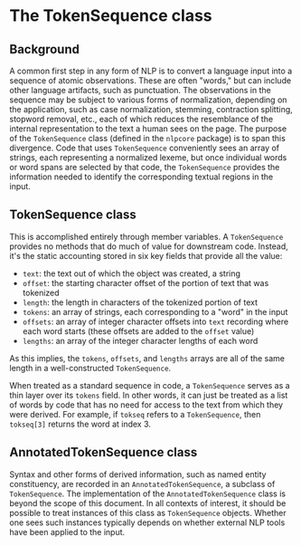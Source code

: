 # The TokenSequence class

## Background

A common first step in any form of NLP is to convert a language input
into a sequence of atomic observations.  These are often "words," but can
include other language artifacts, such as punctuation.  The
observations in the sequence may be subject to various forms of
normalization, depending on the application, such as case
normalization, stemming, contraction splitting, stopword removal,
etc., each of which reduces the resemblance of the internal
representation to the text a human sees on the page.  The purpose of
the `TokenSequence` class (defined in the `nlpcore` package) is to span 
this divergence.  Code that uses
`TokenSequence` conveniently sees an array of strings, each
representing a normalized lexeme, but once individual words or word
spans are selected by that code, the `TokenSequence` provides the
information needed to identify the corresponding textual regions in
the input.

## TokenSequence class

This is accomplished entirely through member variables.  A
`TokenSequence` provides no methods that do much of value for
downstream code.  Instead, it's the static accounting stored in six
key fields that provide all the value:

* `text`: the text out of which the object was created, a string
* `offset`: the starting character offset of the portion of text that was tokenized
* `length`: the length in characters of the tokenized portion of text
* `tokens`: an array of strings, each corresponding to a "word" in the input
* `offsets`: an array of integer character offsets into `text` recording where each word starts (these offsets are added to the `offset` value)
* `lengths`: an array of the integer character lengths of each word

As this implies, the `tokens`, `offsets`, and `lengths` arrays are all
of the same length in a well-constructed `TokenSequence`.

When treated as a standard sequence in code, a `TokenSequence` serves
as a thin layer over its `tokens` field. In other words, it can just be
treated as a list of words by code that has no need for access to the
text from which they were derived.  For example, if `tokseq` refers to
a `TokenSequence`, then `tokseq[3]` returns the word at index 3.

## AnnotatedTokenSequence class

Syntax and other forms of derived information, such as named entity
constituency, are recorded in an `AnnotatedTokenSequence`, a subclass
of `TokenSequence`.  The implementation of the
`AnnotatedTokenSequence` class is beyond the scope of this document.
In all contexts of interest, it should be possible to treat instances
of this class as `TokenSequence` objects.  Whether one sees such
instances typically depends on whether external NLP tools have been
applied to the input.
